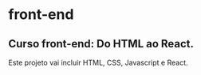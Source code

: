 # front-end
## Curso front-end: Do HTML ao React.
Este projeto vai incluir HTML, CSS, Javascript e React.


